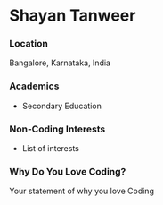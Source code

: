 # Shayan Tanweer

### Location
Bangalore, Karnataka, India

### Academics
- Secondary Education

### Non-Coding Interests
- List of interests

### Why Do You Love Coding?
Your statement of why you love Coding